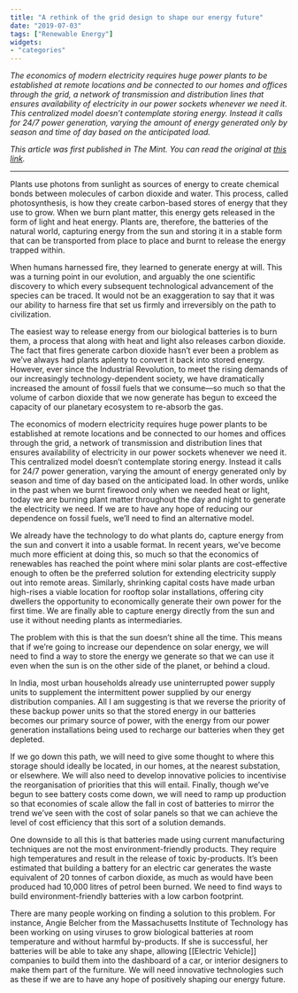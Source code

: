 ```yaml
---
title: "A rethink of the grid design to shape our energy future"
date: "2019-07-03"
tags: ["Renewable Energy"]
widgets: 
- "categories"
---
```


*The economics of modern electricity requires huge power plants to be established at remote locations and be connected to our homes and offices through the grid, a network of transmission and distribution lines that ensures availability of electricity in our power sockets whenever we need it. This centralized model doesn’t contemplate storing energy. Instead it calls for 24/7 power generation, varying the amount of energy generated only by season and time of day based on the anticipated load.*
<!--more-->
*This article was first published in The Mint. You can read the original at [this link](https://www.livemint.com/opinion/columns/opinion-a-rethink-of-the-grid-design-to-shape-our-energy-future-1562056793834.html).*

---

Plants use photons from sunlight as sources of energy to create chemical bonds between molecules of carbon dioxide and water. This process, called photosynthesis, is how they create carbon-based stores of energy that they use to grow. When we burn plant matter, this energy gets released in the form of light and heat energy. Plants are, therefore, the batteries of the natural world, capturing energy from the sun and storing it in a stable form that can be transported from place to place and burnt to release the energy trapped within.

When humans harnessed fire, they learned to generate energy at will. This was a turning point in our evolution, and arguably the one scientific discovery to which every subsequent technological advancement of the species can be traced. It would not be an exaggeration to say that it was our ability to harness fire that set us firmly and irreversibly on the path to civilization.

The easiest way to release energy from our biological batteries is to burn them, a process that along with heat and light also releases carbon dioxide. The fact that fires generate carbon dioxide hasn’t ever been a problem as we’ve always had plants aplenty to convert it back into stored energy. However, ever since the Industrial Revolution, to meet the rising demands of our increasingly technology-dependent society, we have dramatically increased the amount of fossil fuels that we consume—so much so that the volume of carbon dioxide that we now generate has begun to exceed the capacity of our planetary ecosystem to re-absorb the gas.

The economics of modern electricity requires huge power plants to be established at remote locations and be connected to our homes and offices through the grid, a network of transmission and distribution lines that ensures availability of electricity in our power sockets whenever we need it. This centralized model doesn’t contemplate storing energy. Instead it calls for 24/7 power generation, varying the amount of energy generated only by season and time of day based on the anticipated load. In other words, unlike in the past when we burnt firewood only when we needed heat or light, today we are burning plant matter throughout the day and night to generate the electricity we need. If we are to have any hope of reducing our dependence on fossil fuels, we’ll need to find an alternative model.

We already have the technology to do what plants do, capture energy from the sun and convert it into a usable format. In recent years, we’ve become much more efficient at doing this, so much so that the economics of renewables has reached the point where mini solar plants are cost-effective enough to often be the preferred solution for extending electricity supply out into remote areas. Similarly, shrinking capital costs have made urban high-rises a viable location for rooftop solar installations, offering city dwellers the opportunity to economically generate their own power for the first time. We are finally able to capture energy directly from the sun and use it without needing plants as intermediaries.

The problem with this is that the sun doesn’t shine all the time. This means that if we’re going to increase our dependence on solar energy, we will need to find a way to store the energy we generate so that we can use it even when the sun is on the other side of the planet, or behind a cloud.

In India, most urban households already use uninterrupted power supply units to supplement the intermittent power supplied by our energy distribution companies. All I am suggesting is that we reverse the priority of these backup power units so that the stored energy in our batteries becomes our primary source of power, with the energy from our power generation installations being used to recharge our batteries when they get depleted.

If we go down this path, we will need to give some thought to where this storage should ideally be located, in our homes, at the nearest substation, or elsewhere. We will also need to develop innovative policies to incentivise the reorganisation of priorities that this will entail. Finally, though we’ve begun to see battery costs come down, we will need to ramp up production so that economies of scale allow the fall in cost of batteries to mirror the trend we’ve seen with the cost of solar panels so that we can achieve the level of cost efficiency that this sort of a solution demands.

One downside to all this is that batteries made using current manufacturing techniques are not the most environment-friendly products. They require high temperatures and result in the release of toxic by-products. It’s been estimated that building a battery for an electric car generates the waste equivalent of 20 tonnes of carbon dioxide, as much as would have been produced had 10,000 litres of petrol been burned. We need to find ways to build environment-friendly batteries with a low carbon footprint.

There are many people working on finding a solution to this problem. For instance, Angie Belcher from the Massachusetts Institute of Technology has been working on using viruses to grow biological batteries at room temperature and without harmful by-products. If she is successful, her batteries will be able to take any shape, allowing [[Electric Vehicle]] companies to build them into the dashboard of a car, or interior designers to make them part of the furniture. We will need innovative technologies such as these if we are to have any hope of positively shaping our energy future.
